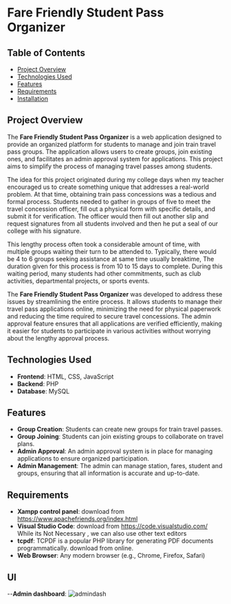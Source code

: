 # Fare Friendly Student Pass Organizer

## Table of Contents
- [Project Overview](#project-overview)
- [Technologies Used](#technologies-used)
- [Features](#features)
- [Requirements](#requirements)
- [Installation](#installation)

## Project Overview
The **Fare Friendly Student Pass Organizer** is a web application designed to provide an organized platform for students to manage and join train travel pass groups. The application allows users to create groups, join existing ones, and facilitates an admin approval system for applications. This project aims to simplify the process of managing travel passes among students.

The idea for this project originated during my college days when my teacher encouraged us to create something unique that addresses a real-world problem. At that time, obtaining train pass concessions was a tedious and formal process. Students needed to gather in groups of five to meet the travel concession officer, fill out a physical form with specific details, and submit it for verification. The officer would then fill out another slip and request signatures from all students involved and then he put a seal of our college with his signature.

This lengthy process often took a considerable amount of time, with multiple groups waiting their turn to be attended to. Typically, there would be 4 to 6 groups seeking assistance at same time usually breaktime, The duration given for this process is from 10 to 15 days to complete. During this waiting period, many students had other commitments, such as club activities, departmental projects, or sports events.

The **Fare Friendly Student Pass Organizer** was developed to address these issues by streamlining the entire process. It allows students to manage their travel pass applications online, minimizing the need for physical paperwork and reducing the time required to secure travel concessions. The admin approval feature ensures that all applications are verified efficiently, making it easier for students to participate in various activities without worrying about the lengthy approval process.

## Technologies Used
- **Frontend**: HTML, CSS, JavaScript
- **Backend**: PHP
- **Database**: MySQL

## Features
- **Group Creation**: Students can create new groups for train travel passes.
- **Group Joining**: Students can join existing groups to collaborate on travel plans.
- **Admin Approval**: An admin approval system is in place for managing applications to ensure organized participation.
- **Admin Management**: The admin can manage station, fares, student and groups, ensuring that all information is accurate and up-to-date.

## Requirements 
- **Xampp control panel**: download from https://www.apachefriends.org/index.html
- **Visual Studio Code**: download from https://code.visualstudio.com/ While its Not Necessary , we can also use other text editors
- **tcpdf**: TCPDF is a popular PHP library for generating PDF documents programmatically. download from online.
- **Web Browser**: Any modern browser (e.g., Chrome, Firefox, Safari)
## UI
--**Admin dashboard**:
![admindash](https://github.com/user-attachments/assets/fb74b1ea-48df-42e7-8539-ee7e1092af04)


